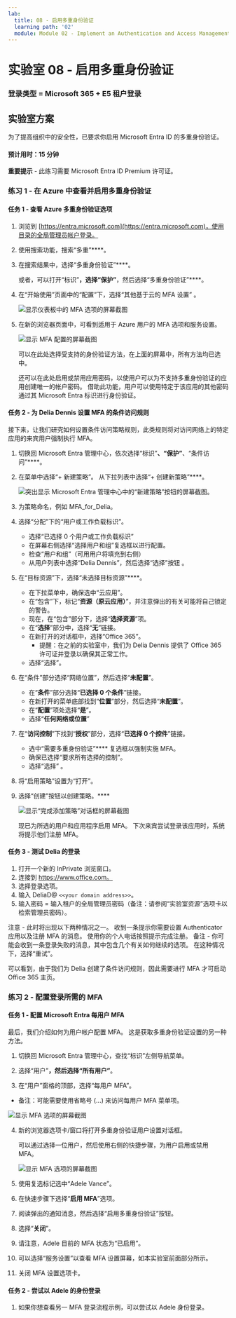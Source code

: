 ```yaml
---
lab:
  title: 08 - 启用多重身份验证
  learning path: '02'
  module: Module 02 - Implement an Authentication and Access Management Solution
---
```


# 实验室 08 - 启用多重身份验证

### 登录类型 = Microsoft 365 + E5 租户登录

## 实验室方案

为了提高组织中的安全性，已要求你启用 Microsoft Entra ID 的多重身份验证。

#### 预计用时：15 分钟

**重要提示** - 此练习需要 Microsoft Entra ID Premium 许可证。

### 练习 1 - 在 Azure 中查看并启用多重身份验证

#### 任务 1 - 查看 Azure 多重身份验证选项

1. 浏览到 [https://entra.microsoft.com](https://entra.microsoft.com)，使用目录的全局管理员帐户登录。

2. 使用搜索功能，搜索“多重”****。

3. 在搜索结果中，选择“多重身份验证”****。

    或者，可以打开“标识”****，选择“保护”****，然后选择“多重身份验证”****。

4. 在“开始使用”页面中的“配置”下，选择“其他基于云的 MFA 设置” 。

    ![显示仪表板中的 MFA 选项的屏幕截图](./media/lp2-mod1-set-additional-mfa-settings.png)

5. 在新的浏览器页面中，可看到适用于 Azure 用户的 MFA 选项和服务设置。

    ![显示 MFA 配置的屏幕截图](./media/lp2-mod1-mfa-settings.png)

    可以在此处选择受支持的身份验证方法，在上面的屏幕中，所有方法均已选中。

    还可以在此处启用或禁用应用密码，以使用户可以为不支持多重身份验证的应用创建唯一的帐户密码。 借助此功能，用户可以使用特定于该应用的其他密码通过其 Microsoft Entra 标识进行身份验证。

#### 任务 2 - 为 Delia Dennis 设置 MFA 的条件访问规则

接下来，让我们研究如何设置条件访问策略规则，此类规则将对访问网络上的特定应用的来宾用户强制执行 MFA。

1. 切换回 Microsoft Entra 管理中心，依次选择“标识”****、“保护”****、“条件访问”****。

2. 在菜单中选择“+ 新建策略”。 从下拉列表中选择“+ 创建新策略”****。

    ![突出显示 Microsoft Entra 管理中心中的“新建策略”按钮的屏幕截图。](./media/lp2-mod1-azure-ad-conditional-access-policy.png)

3. 为策略命名，例如 MFA_for_Delia。

4. 选择“分配”下的“用户或工作负载标识”。

    - 选择“已选择 0 个用户或工作负载标识”  
    - 在屏幕右侧选择“选择用户和组”复选框以进行配置。
    - 检查“用户和组”（可用用户将填充到右侧）
    - 从用户列表中选择“Delia Dennis”，然后选择“选择”按钮 。

5. 在“目标资源”下，选择“未选择目标资源”****。

   - 在下拉菜单中，确保选中“云应用”。
   - 在“包含”下，标记“**资源（原云应用）**”，并注意弹出的有关可能将自己锁定的警告。 
   - 现在，在“包含”部分下，选择“**选择资源**”项。
   - 在“**选择**”部分中，选择“**无**”链接。
   - 在新打开的对话框中，选择“Office 365”。
      - 提醒：在之前的实验室中，我们为 Delia Dennis 提供了 Office 365 许可证并登录以确保其正常工作。
   - 选择“选择”。

6. 在“条件”部分选择“网络位置”，然后选择“**未配置**”。

   - 在“**条件**”部分选择“**已选择 0 个条件**”链接。
   - 在新打开的菜单底部找到“**位置**”部分，然后选择“**未配置**”。
   - 在“**配置**”项处选择“**是**”。
   - 选择“**任何网络或位置**”

7. 在“**访问控制**”下找到“**授权**”部分，选择“**已选择 0 个控件**”链接。

   - 选中“需要多重身份验证”**** 复选框以强制实施 MFA。
   - 确保已选择“要求所有选择的控制”。
   - 选择“选择”  。

8. 将“启用策略”设置为“打开”。

9. 选择“创建”按钮以创建策略。****

    ![显示“完成添加策略”对话框的屏幕截图](./media/lp2-mod1-conditional-access-new-policy-complete.png)

    现已为所选的用户和应用程序启用 MFA。 下次来宾尝试登录该应用时，系统将提示他们注册 MFA。

#### 任务 3 - 测试 Delia 的登录

1. 打开一个新的 InPrivate 浏览窗口。
2. 连接到 https://www.office.com。
3. 选择登录选项。
4. 输入 DeliaD@ `<<your domain address>>`。
5. 输入密码 = 输入租户的全局管理员密码（备注：请参阅“实验室资源”选项卡以检索管理员密码）。

注意 - 此时将出现以下两种情况之一。  收到一条提示你需要设置 Authenticator 应用以及注册 MFA 的消息。  使用你的个人电话按照提示完成注册。  备注 - 你可能会收到一条登录失败的消息，其中包含几个有关如何继续的选项。  在这种情况下，选择“重试”。

可以看到，由于我们为 Delia 创建了条件访问规则，因此需要进行 MFA 才可启动 Office 365 主页。

### 练习 2 - 配置登录所需的 MFA

#### 任务 1 - 配置 Microsoft Entra 每用户 MFA

最后，我们介绍如何为用户帐户配置 MFA。 这是获取多重身份验证设置的另一种方法。

1. 切换回 Microsoft Entra 管理中心，查找“标识”左侧导航菜单。

2. 选择“用户”****，然后选择“所有用户”****。

3. 在“用户”窗格的顶部，选择“每用户 MFA”。
  - 备注：可能需要使用省略号 (...) 来访问每用户 MFA 菜单项。

   ![显示 MFA 选项的屏幕截图](./media/lp2-mod1-users-mfa.png)

4. 新的浏览器选项卡/窗口将打开多重身份验证用户设置对话框。

   可以通过选择一位用户，然后使用右侧的快捷步骤，为用户启用或禁用 MFA。

   ![显示 MFA 选项的屏幕截图](./media/lp2-mod1-mfa-service-settings-and-users.png)

5. 使用复选标记选中“Adele Vance”。
6. 在快速步骤下选择“**启用 MFA**”选项。
7. 阅读弹出的通知消息，然后选择“启用多重身份验证”按钮。
8. 选择“**关闭**”。
9. 请注意，Adele 目前的 MFA 状态为“已启用”。
10. 可以选择“服务设置”以查看 MFA 设置屏幕，如本实验室前面部分所示。
11. 关闭 MFA 设置选项卡。

#### 任务 2 - 尝试以 Adele 的身份登录

1. 如果你想查看另一 MFA 登录流程示例，可以尝试以 Adele 身份登录。
